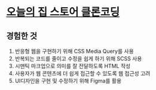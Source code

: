 # [오늘의 집 스토어 클론코딩](https://kimdong-hun.github.io/ohou.se-store/)

## 경험한 것

1. 반응형 웹을 구현하기 위해 CSS Media Query를 사용 
2. 반복되는 코드를 줄이고 수정을 쉽게 하기 위해 SCSS 사용 
3. 시맨틱 마크업으로 의미를 잘 전달하도록 HTML 작성 
4. 사용자가 웹 콘텐츠에 더 쉽게 접근할 수 있도록 웹 접근성 고려 
5. UI디자인을 구현 및 수정하기 위해 Figma를 활용
